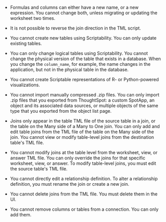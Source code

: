 * Formulas and columns can either have a new name, or a new expression. You cannot change both, unless migrating or updating the worksheet two times.

* It is not possible to reverse the join direction in the TML script.

* You cannot create new tables using Scriptability. You can only update existing tables.

* You can only change logical tables using Scriptability. You cannot change the physical version of the table that exists in a database. When you change the `column_name`, for example, the name changes in the application, but not in the physical table in the database.

* You cannot create Scriptable representations of R- or Python-powered visualizations.

* You cannot import manually compressed .zip files. You can only import .zip files that you exported from ThoughtSpot: a custom SpotApp, an object and its associated data sources, or multiple objects of the same type that you exported from the object list page.

* Joins only appear in the table TML file of the source table in a join, or the table on the Many side of a Many to One join. You can only add and edit table joins from the TML file of the table on the Many side of the join. You cannot view or modify table-level joins from the destination table's TML file.

* You cannot modify joins at the table level from the worksheet, view, or answer TML file. You can only override the joins for that specific worksheet, view, or answer. To modify table-level joins, you must edit the source table's TML file.

* You cannot directly edit a relationship definition. To alter a relationship definition, you must rename the join or create a new join.

* You cannot delete joins from the TML file. You must delete them in the UI.

* You cannot remove columns or tables from a connection. You can only add them.
